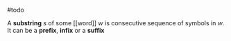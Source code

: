 #todo

A **substring** $s$ of some [[word]] $w$ is consecutive sequence of symbols in $w$. It can be a **prefix**, **infix** or a **suffix**
